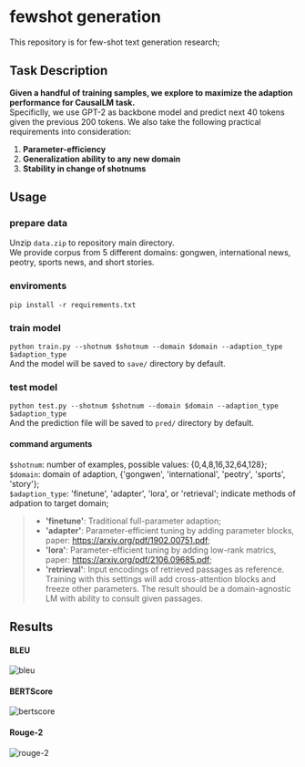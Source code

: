 # fewshot generation  
This repository is for few-shot text generation research;  

## Task Description
**Given a handful of training samples, we explore to maximize the adaption performance for CausalLM task.**  
Specificlly, we use GPT-2 as backbone model and predict next 40 tokens given the previous 200 tokens. We also take the following practical requirements into consideration:  
1. **Parameter-efficiency**  
2. **Generalization ability to any new domain**  
3. **Stability in change of shotnums**

## Usage
### prepare data
Unzip `data.zip` to repository main directory.  
We provide corpus from 5 different domains: gongwen, international news, peotry, sports news, and short stories.

### enviroments  
`pip install -r requirements.txt`  

### train model  
`python train.py --shotnum $shotnum --domain $domain --adaption_type $adaption_type`  
And the model will be saved to `save/` directory by default.  
### test model  
`python test.py --shotnum $shotnum --domain $domain --adaption_type $adaption_type`  
And the prediction file will be saved to `pred/` directory by default.  
####  command arguments  
`$shotnum`: number of examples, possible values: {0,4,8,16,32,64,128};  
`$domain`: domain of adaption, {'gongwen', 'international', 'peotry', 'sports', 'story'};  
`$adaption_type`: 'finetune', 'adapter', 'lora', or 'retrieval'; indicate methods of adpation to target domain;  
>* __'finetune'__: Traditional full-parameter adaption;  
>* __'adapter'__: Parameter-efficient tuning by adding parameter blocks, paper: <https://arxiv.org/pdf/1902.00751.pdf>;  
>* __'lora'__: Parameter-efficient tuning by adding low-rank matrics, paper: <https://arxiv.org/pdf/2106.09685.pdf>;  
>* __'retrieval'__: Input encodings of retrieved passages as reference. Training with this settings will add cross-attention blocks and freeze other parameters. The result should be a domain-agnostic LM with ability to consult given passages.  

## Results
#### BLEU  
![bleu](https://user-images.githubusercontent.com/67671475/194069362-6bb9872b-7ff1-4de4-83d3-80020de9358f.png)  
#### BERTScore  
![bertscore](https://user-images.githubusercontent.com/67671475/194069500-8cb65ae2-81c9-48d0-bd36-b8697448b1ef.png)  
#### Rouge-2  
![rouge-2](https://user-images.githubusercontent.com/67671475/194069598-e2921309-7060-40af-9dd9-d1cf3d8d46af.png)  


